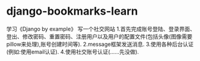 # django-bookmarks-learn
学习《Django by example》
写一个社交网站
1.首先完成账号登陆、登录界面、登出、修改密码、重置密码、注册用户以及用户的配置文件(包括头像(图像需要pillow来处理),账号创建时间等).
2.message框架发送消息.
3.使用各种后台认证(例如:使用email认证).
4.使用社交账号认证(......先没做).

